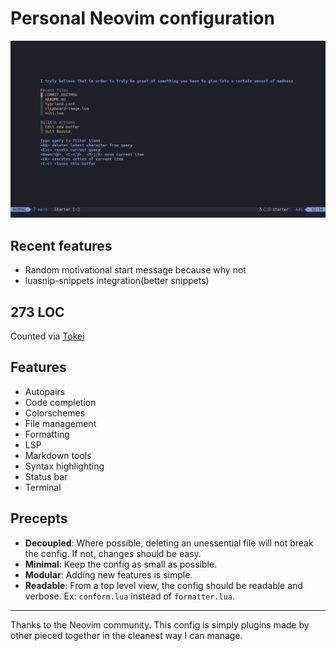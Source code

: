 # Personal Neovim configuration


![](./assets/neovim.png)

## Recent features
- Random motivational start message because why not
- luasnip-snippets integration(better snippets)

## 273 LOC
Counted via [Tokei](https://github.com/XAMPPRocky/tokei)

## Features
- Autopairs
- Code completion
- Colorschemes
- File management
- Formatting
- LSP
- Markdown tools
- Syntax highlighting
- Status bar
- Terminal

## Precepts
- **Decoupled**: Where possible, deleting an unessential file will not break the config. If not, changes should be easy.
- **Minimal**: Keep the config as small as possible.
- **Modular**: Adding new features is simple.
- **Readable**: From a top level view, the config should be readable and verbose. Ex: `conform.lua` instead of `formatter.lua`.

---

Thanks to the Neovim community. This config is simply plugins made by other pieced together in the cleanest way I can manage.

